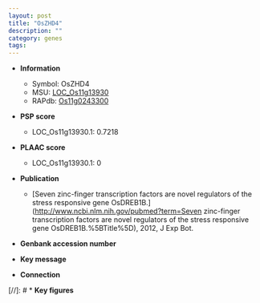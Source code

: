 ```yaml
---
layout: post
title: "OsZHD4"
description: ""
category: genes
tags: 
---
```


* **Information**  
    + Symbol: OsZHD4  
    + MSU: [LOC_Os11g13930](http://rice.plantbiology.msu.edu/cgi-bin/ORF_infopage.cgi?orf=LOC_Os11g13930)  
    + RAPdb: [Os11g0243300](http://rapdb.dna.affrc.go.jp/viewer/gbrowse_details/irgsp1?name=Os11g0243300)  

* **PSP score**  
    + LOC_Os11g13930.1: 0.7218 

* **PLAAC score**  
    + LOC_Os11g13930.1: 0 

* **Publication**  
    + [Seven zinc-finger transcription factors are novel regulators of the stress responsive gene OsDREB1B.](http://www.ncbi.nlm.nih.gov/pubmed?term=Seven zinc-finger transcription factors are novel regulators of the stress responsive gene OsDREB1B.%5BTitle%5D), 2012, J Exp Bot.

* **Genbank accession number**  

* **Key message**  

* **Connection**  

[//]: # * **Key figures**  


